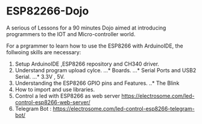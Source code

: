 # ESP82266-Dojo
A serious of Lessons for a 90 minutes Dojo aimed at introducing  programmers to the IOT and Micro-controller world.

For a prgrammer to learn how to use the ESP8266 with ArduinoIDE, the follwoing skills are necessary:

1. Setup ArduinoIDE ,ESP8266 repository and CH340 driver.
1. Understand program upload cylce. 
...* Boards. 
...* Serial Ports and USB2 Serial. 
...* 3.3V , 5V. 
1. Understanding the ESP8266 GPIO pins and Features. 
 ..* The Blink
1. How to import and use libraries.
1. Control a led with ESP8266 as web server https://electrosome.com/led-control-esp8266-web-server/
1. Telegram Bot : https://electrosome.com/led-control-esp8266-telegram-bot/
